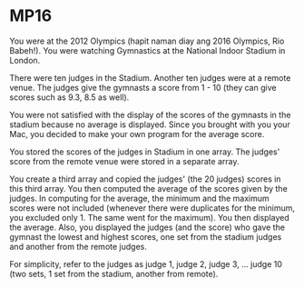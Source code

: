 # MP16
You were at the 2012 Olympics (hapit naman diay ang 2016 Olympics, Rio Babeh!). You were watching Gymnastics at the National Indoor Stadium in London.

There were ten judges in the Stadium. Another ten judges were at a remote venue. The judges give the gymnasts a score from 1 - 10 (they can give scores such as 9.3, 8.5 as well).

You were not satisfied with the display of the scores of the gymnasts in the stadium because no average is displayed. Since you brought with you your Mac, you decided to make your own program for the average score.

You stored the scores of the judges in Stadium in one array. The judges' score from the remote venue were stored in a separate array.

You create a third array and copied the judges' (the 20 judges) scores in this third array. You then computed the average of the scores given by the judges. In computing for the average, the minimum and the maximum scores were not included (whenever there were duplicates for the minimum, you excluded only 1. The same went for the maximum). You then displayed the average. Also, you displayed the judges (and the score) who gave the gymnast the lowest and highest scores, one set from the stadium judges and another from the remote judges.

For simplicity, refer to the judges as judge 1, judge 2, judge 3, ... judge 10 (two sets, 1 set from the stadium, another from remote).
